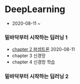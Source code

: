 # DeepLearning

  - 2020-08-11 ~
### 밑바닥부터 시작하는 딥러닝 1
  - [chapter 2 퍼셉트론](https://github.com/KIMDOKYOUNG/DeepLearning/tree/master/chapter2/XOR.ipynb) 2020-08-11
  - chapter 3 신경망
  - chapter 4 신경망 학습
  
### 밑바닥부터 시작하는 딥러닝 2


